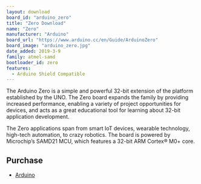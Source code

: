 ```yaml
---
layout: download
board_id: "arduino_zero"
title: "Zero Download"
name: "Zero"
manufacturer: "Arduino"
board_url: "https://www.arduino.cc/en/Guide/ArduinoZero"
board_image: "arduino_zero.jpg"
date_added: 2019-3-9
family: atmel-samd
bootloader_id: zero
features:
  - Arduino Shield Compatible
---
```


The Arduino Zero is a simple and powerful 32-bit extension of the platform established by the UNO. The Zero board expands the family by providing increased performance, enabling a variety of project opportunities for devices, and acts as a great educational tool for learning about 32-bit application development.  

The Zero applications span from smart IoT devices, wearable technology, high-tech automation, to crazy robotics. The board is powered by Microchip’s SAMD21 MCU, which features a 32-bit ARM Cortex® M0+ core.

## Purchase
* [Arduino](https://store.arduino.cc/usa/arduino-zero)
